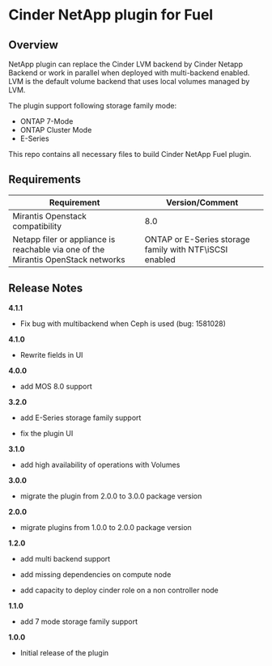Cinder NetApp plugin for Fuel
=============================

Overview
--------

NetApp plugin can replace the Cinder LVM backend by Cinder Netapp Backend or work in parallel when deployed with multi-backend enabled.
LVM is the default volume backend that uses local volumes managed by LVM.

The plugin support following storage family mode:
 - ONTAP 7-Mode
 - ONTAP Cluster Mode
 - E-Series

This repo contains all necessary files to build Cinder NetApp Fuel plugin.


Requirements
------------

| Requirement                                                                              | Version/Comment                                         |
|------------------------------------------------------------------------------------------|---------------------------------------------------------|
| Mirantis Openstack compatibility                                                         | 8.0                                                     |
| Netapp filer or appliance is reachable via one of the Mirantis OpenStack networks        | ONTAP or E-Series storage family with NTF\iSCSI enabled |


Release Notes
-------------

**4.1.1**

* Fix bug with multibackend when Ceph is used (bug: 1581028)

**4.1.0**

* Rewrite fields in UI

**4.0.0**

* add MOS 8.0 support

**3.2.0**

* add E-Series storage family support

* fix the plugin UI

**3.1.0**

* add high availability of operations with Volumes

**3.0.0**

* migrate the plugin from 2.0.0 to 3.0.0 package version

**2.0.0**

* migrate plugins from 1.0.0 to 2.0.0 package version

**1.2.0**

* add  multi backend support

* add missing dependencies on compute node

* add capacity to deploy cinder role on a non controller node

**1.1.0**

* add 7 mode storage family support

**1.0.0**

* Initial release of the plugin

